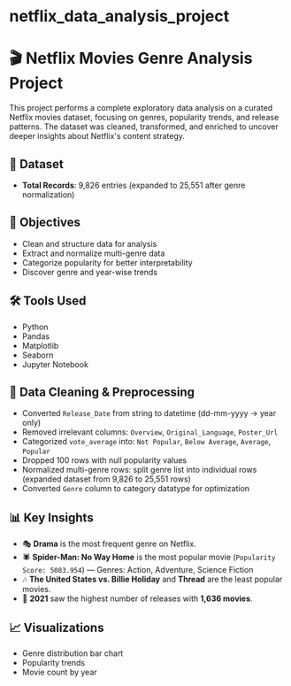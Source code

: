 # netflix_data_analysis_project


# 🎬 Netflix Movies Genre Analysis Project

This project performs a complete exploratory data analysis on a curated Netflix movies dataset, focusing on genres, popularity trends, and release patterns. The dataset was cleaned, transformed, and enriched to uncover deeper insights about Netflix's content strategy.

## 📁 Dataset
- **Total Records**: 9,826 entries (expanded to 25,551 after genre normalization)

## 🧠 Objectives
- Clean and structure data for analysis
- Extract and normalize multi-genre data
- Categorize popularity for better interpretability
- Discover genre and year-wise trends

## 🛠️ Tools Used
- Python
- Pandas
- Matplotlib
- Seaborn
- Jupyter Notebook

## 🔧 Data Cleaning & Preprocessing
- Converted `Release_Date` from string to datetime (dd-mm-yyyy → year only)
- Removed irrelevant columns: `Overview`, `Original_Language`, `Poster_Url`
- Categorized `vote_average` into: `Not Popular`, `Below Average`, `Average`, `Popular`
- Dropped 100 rows with null popularity values
- Normalized multi-genre rows: split genre list into individual rows (expanded dataset from 9,826 to 25,551 rows)
- Converted `Genre` column to category datatype for optimization

## 📊 Key Insights
- 🎭 **Drama** is the most frequent genre on Netflix.
- 🕷️ **Spider-Man: No Way Home** is the most popular movie (`Popularity Score: 5083.954`) — Genres: Action, Adventure, Science Fiction
- 🎶 **The United States vs. Billie Holiday** and **Thread** are the least popular movies.
- 📅 **2021** saw the highest number of releases with **1,636 movies**.

## 📈 Visualizations
- Genre distribution bar chart
- Popularity trends
- Movie count by year


